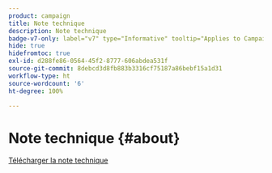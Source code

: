 ```yaml
---
product: campaign
title: Note technique
description: Note technique
badge-v7-only: label="v7" type="Informative" tooltip="Applies to Campaign Classic v7 only"
hide: true
hidefromtoc: true
exl-id: d288fe86-0564-45f2-8777-606abdea531f
source-git-commit: 8debcd3d8fb883b3316cf75187a86bebf15a1d31
workflow-type: ht
source-wordcount: '6'
ht-degree: 100%

---
```


# Note technique {#about}



[Télécharger la note technique](guidelines.pdf)
